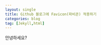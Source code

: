 ```yaml
---
layout: single
title: Github 블로그에 Favicon(파비콘) 적용하기
categories: blog
tag: [Jekyll,html]
---
```

안녕하세요?
